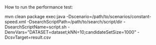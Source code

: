 
How to run the performance test:

mvn clean package exec:java -Dscenario=/path/to/scenarios/constant-speed.xml -DsearchScriptPath=/path/to/search/script/dir -DsearchScriptName=script.sh -DenvVars="DATASET=dataset;kNN=10;candidateSetSize=1000" -DcsvTarget=result.csv


